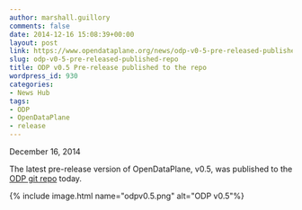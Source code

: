 ```yaml
---
author: marshall.guillory
comments: false
date: 2014-12-16 15:08:39+00:00
layout: post
link: https://www.opendataplane.org/news/odp-v0-5-pre-released-published-repo/
slug: odp-v0-5-pre-released-published-repo
title: ODP v0.5 Pre-release published to the repo
wordpress_id: 930
categories:
- News Hub
tags:
- ODP
- OpenDataPlane
- release
---
```


December 16, 2014

The latest pre-release version of OpenDataPlane, v0.5, was published to the [ODP git repo](https://git.linaro.org/lng/odp.git/commit/1d544805ea44c83df4071d77180ae1f05b51e44b) today.

{% include image.html name="odpv0.5.png" alt="ODP v0.5"%}
